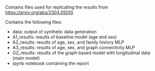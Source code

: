 Contains files used for replicating the results from https://arxiv.org/abs/2304.05010.

Contains the following files:
* data: output of synthetic data generation
* A1_results: results of baseline model (age and sex)
* A2_results: results of age, sex, and family history MLP
* A3_results: results of age, sex, and graph connectivity MLP
* G2_results: results of the graph based model with longitudinal data (main model)
* ipynb notebook containing the report
